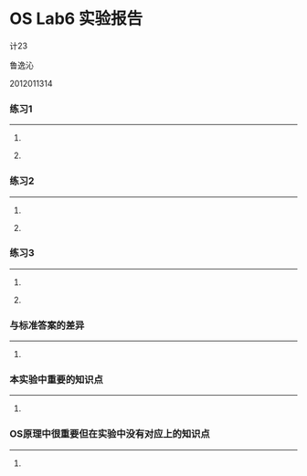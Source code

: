 # OS Lab6 实验报告

计23

鲁逸沁

2012011314

### 练习1
---
1.	<b></b>


2.	<b></b>
	

### 练习2
---
1.	<b></b>


2.	<b></b>


### 练习3
---
1.	<b></b>
	
	
2.	<b></b>

### 与标准答案的差异
---
1.	

### 本实验中重要的知识点
---
1.	

### OS原理中很重要但在实验中没有对应上的知识点
---
1.	
